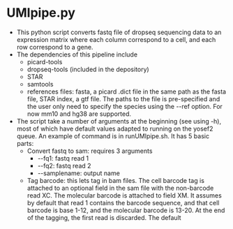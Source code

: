 # UMIpipe.py

* This python script converts fastq file of dropseq sequencing data to an expression matrix where each column correspond to a cell, and each row correspond to a gene. 
* The dependencies of this pipeline include
  * picard-tools
  * dropseq-tools (included in the depository) 
  * STAR
  * samtools
  * references files: fasta, a picard .dict file in the same path as the fasta file, STAR index, a gtf file. The paths to the file is pre-specified and the user only need to specify the species using the --ref option. For now mm10 and hg38 are supported. 
* The script take a number of arguments at the beginning (see using -h), most of which have default values adapted to running on the yosef2 queue. An example of command is in runUMIpipe.sh. It has 5 basic parts:
  * Convert fastq to sam: requires 3 arguments 
    * --fq1: fastq read 1
    * --fq2: fastq read 2
    * --samplename: output name 
  * Tag barcode: this lets tag in bam files. The cell barcode tag is attached to an optional field in the sam file with the non-barcode read XC. The molecular barcode is attached to field XM. It assumes by default that read 1 contains the barcode sequence, and that cell barcode is base 1-12, and the molecular barcode is 13-20. At the end of the tagging, the first read is discarded. The default 
  
  
